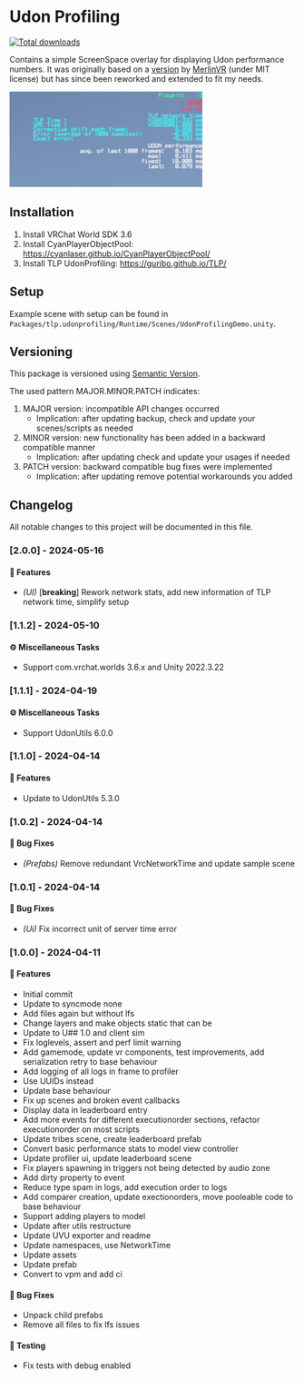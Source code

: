 # Udon Profiling

[![Total downloads](https://img.shields.io/github/downloads/Guribo/UdonProfiling/total?style=flat-square&logo=appveyor)](https://github.com/Guribo/UdonProfiling/releases)

Contains a simple ScreenSpace overlay for displaying Udon performance numbers.
It was originally based on a [version](https://gist.github.com/MerlinVR/2da80b29361588ddb556fd8d3f3f47b5) by [MerlinVR](https://github.com/merlinvr) (under MIT license) but has since been reworked and extended to fit my needs.

![Preview](.Readme/Preview.gif)

## Installation

1. Install VRChat World SDK 3.6
2. Install CyanPlayerObjectPool: https://cyanlaser.github.io/CyanPlayerObjectPool/
3. Install TLP UdonProfiling: https://guribo.github.io/TLP/

## Setup

Example scene with setup can be found in `Packages/tlp.udonprofiling/Runtime/Scenes/UdonProfilingDemo.unity`.
 
## Versioning

This package is versioned using [Semantic Version](https://semver.org/).

The used pattern MAJOR.MINOR.PATCH indicates: 

1. MAJOR version: incompatible API changes occurred
   - Implication: after updating backup, check and update your scenes/scripts as needed
2. MINOR version: new functionality has been added in a backward compatible manner
   - Implication: after updating check and update your usages if needed
3. PATCH version: backward compatible bug fixes were implemented
   - Implication: after updating remove potential workarounds you added

## Changelog

All notable changes to this project will be documented in this file.

### [2.0.0] - 2024-05-16

#### 🚀 Features

- *(UI)* [**breaking**] Rework network stats, add new information of TLP network time, simplify setup

### [1.1.2] - 2024-05-10

#### ⚙️ Miscellaneous Tasks

- Support com.vrchat.worlds 3.6.x and Unity 2022.3.22

### [1.1.1] - 2024-04-19

#### ⚙️ Miscellaneous Tasks

- Support UdonUtils 6.0.0

### [1.1.0] - 2024-04-14

#### 🚀 Features

- Update to UdonUtils 5.3.0

### [1.0.2] - 2024-04-14

#### 🐛 Bug Fixes

- *(Prefabs)* Remove redundant VrcNetworkTime and update sample scene

### [1.0.1] - 2024-04-14

#### 🐛 Bug Fixes

- *(Ui)* Fix incorrect unit of server time error

### [1.0.0] - 2024-04-11

#### 🚀 Features

- Initial commit
- Update to syncmode none
- Add files again but without lfs
- Change layers and make objects static that can be
- Update to U## 1.0 and client sim
- Fix loglevels, assert and perf limit warning
- Add gamemode, update vr components, test improvements, add serialization retry to base behaviour
- Add logging of all logs in frame to profiler
- Use UUIDs instead
- Update base behaviour
- Fix up scenes and broken event callbacks
- Display data in leaderboard entry
- Add more events for different executionorder sections, refactor executionorder on most scripts
- Update tribes scene, create leaderboard prefab
- Convert basic performance stats to model view controller
- Update profiler ui, update leaderboard scene
- Fix players spawning in triggers not being detected by audio zone
- Add dirty property to event
- Reduce type spam in logs, add execution order to logs
- Add comparer creation, update exectionorders, move pooleable code to base behaviour
- Support adding players to model
- Update after utils restructure
- Update UVU exporter and readme
- Update namespaces, use NetworkTime
- Update assets
- Update prefab
- Convert to vpm and add ci

#### 🐛 Bug Fixes

- Unpack child prefabs
- Remove all files to fix lfs issues

#### 🧪 Testing

- Fix tests with debug enabled

<!-- generated by git-cliff -->
